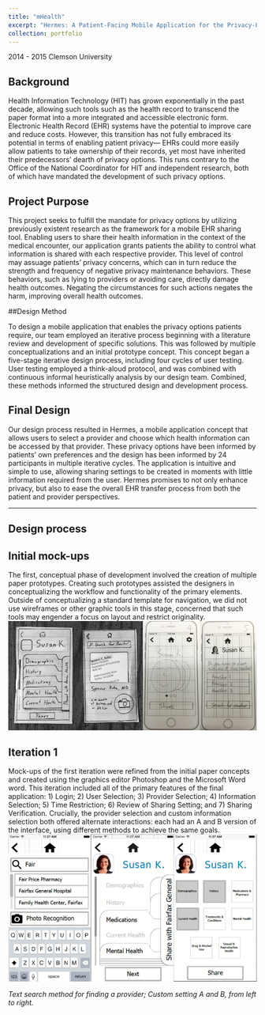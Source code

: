 ```yaml
---
title: "mHealth"
excerpt: "Hermes: A Patient-Facing Mobile Application for the Privacy-Enhanced Transfer of Electronic Health Records <br/><img src='/images/mHealth-t.png'>"
collection: portfolio
---
```

2014 - 2015  Clemson University

## Background

Health Information Technology (HIT) has grown exponentially in the past decade, allowing such tools such as the health record to transcend the paper format into a more integrated and accessible electronic form. Electronic Health Record (EHR) systems have the potential to improve care and reduce costs. However, this transition has not fully embraced its potential in terms of enabling patient privacy— EHRs could more easily allow patients to take ownership of their records, yet most have inherited their predecessors’ dearth of privacy options. This runs contrary to the Office of the National Coordinator for HIT and independent research, both of which have mandated the development of such privacy options.

## Project Purpose

This project seeks to fulfill the mandate for privacy options by utilizing previously existent research as the framework for a mobile EHR sharing tool. Enabling users to share their health information in the context of the medical encounter, our application grants patients the ability to control what information is shared with each respective provider. This level of control may assuage patients’ privacy concerns, which can in turn reduce the strength and frequency of negative privacy maintenance behaviors. These behaviors, such as lying to providers or avoiding care, directly damage health outcomes. Negating the circumstances for such actions negates the harm, improving overall health outcomes.

##Design Method

To design a mobile application that enables the privacy options patients require, our team employed an iterative process beginning with a literature review and development of specific solutions. This was followed by multiple conceptualizations and an initial prototype concept. This concept began a five-stage iterative design process, including four cycles of user testing. User testing employed a think-aloud protocol, and was combined with continuous informal heuristically analysis by our design team. Combined, these methods informed the structured design and development process.

## Final Design

Our design process resulted in Hermes, a mobile application concept that allows users to select a provider and choose which health information can be accessed by that provider. These privacy options have been informed by patients’ own preferences and the design has been informed by 24 participants in multiple iterative cycles. The application is intuitive and simple to use, allowing sharing settings to be created in moments with little information required from the user. Hermes promises to not only enhance privacy, but also to ease the overall EHR transfer process from both the patient and provider perspectives.

------------------------------------------------------------------------------------------------------------------------------------------

## Design process

## Initial mock-ups

The first, conceptual phase of development involved the creation of multiple paper prototypes. Creating such prototypes assisted the designers in conceptualizing the workflow and functionality of the primary elements. Outside of conceptualizing a standard template for navigation, we did not use wireframes or other graphic tools in this stage, concerned that such tools may engender a focus on layout and restrict originality. 
![](/images/mHealth-1.png)

## Iteration 1

Mock-ups of the first iteration were refined from the initial paper concepts and created using the graphics editor Photoshop and the Microsoft Word word. This iteration included all of the primary features of the final application: 1) Login; 2) User Selection; 3) Provider Selection; 4) Information Selection; 5) Time Restriction; 6) Review of Sharing Setting; and 7) Sharing Verification. Crucially, the provider selection and custom information selection both offered alternate interactions: each had an A and B version of the interface, using different methods to achieve the same goals.
![](/images/mHealth-2.png)

*Text search method for finding a provider; Custom setting A and B, from left to right.*
